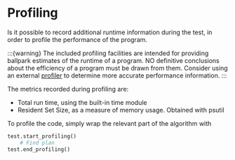 # Profiling

Is it possible to record additional runtime information during the test,
in order to profile the performance of the program.

:::{warning}
The included profiling facilities are intended for providing ballpark estimates of the 
runtime of a program. NO definitive conclusions about the efficiency of a program must be drawn from them. 
Consider using an external [profiler](https://docs.python.org/3/library/profile.html#module-profile)
to determine more accurate performance information.
:::

The metrics recorded during profiling are:
- Total run time, using the built-in time module
- Resident Set Size, as a measure of memory usage. Obtained with psutil 

To profile the code, simply wrap the relevant part of the algorithm with

```python
test.start_profiling()
    # Find plan
test.end_profiling()    
```